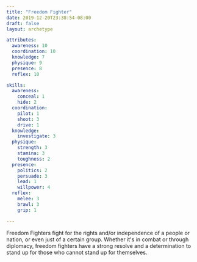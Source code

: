 ```yaml
---
title: "Freedom Fighter"
date: 2019-12-20T23:38:54-08:00
draft: false
layout: archetype 

attributes:
  awareness: 10
  coordination: 10
  knowledge: 7
  physique: 9
  presence: 8
  reflex: 10

skills:
  awareness:
    conceal: 1
    hide: 2
  coordination:
    pilot: 1
    shoot: 3
    drive: 1
  knowledge:
    investigate: 3
  physique:
    strength: 3
    stamina: 3
    toughness: 2
  presence:
    politics: 2
    persuade: 3
    lead: 1
    willpower: 4
  reflex:
    melee: 3
    brawl: 3
    grip: 1

---
```

Freedom Fighters fight for the rights and/or independence of a people or nation, or even just of a certain group. Whether it's in combat or through diplomacy, freedom fighters have a strong resolve and a determination to stand up for those who cannot stand up for themselves. 
